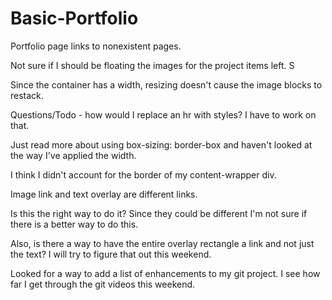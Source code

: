 # Basic-Portfolio

Portfolio page links to nonexistent pages.  

Not sure if I should be floating the images for the project items left.  S

Since the container has a width, resizing doesn't cause the image blocks to restack.  

Questions/Todo - how would I replace an hr with styles?  I have to work on that.

Just read more about using box-sizing: border-box and haven't looked at the way I've applied the width.  

I think I didn't account for the border of my content-wrapper div.

Image link and text overlay are different links. 

Is this the right way to do it? Since they could be different I'm not sure if there is a better way to do this.  

Also, is there a way to have the entire overlay rectangle a link and not just the text?  I will try to figure that out this weekend.

Looked for a way to add a list of enhancements to my git project.  I see how far  I get through the git videos this weekend.
